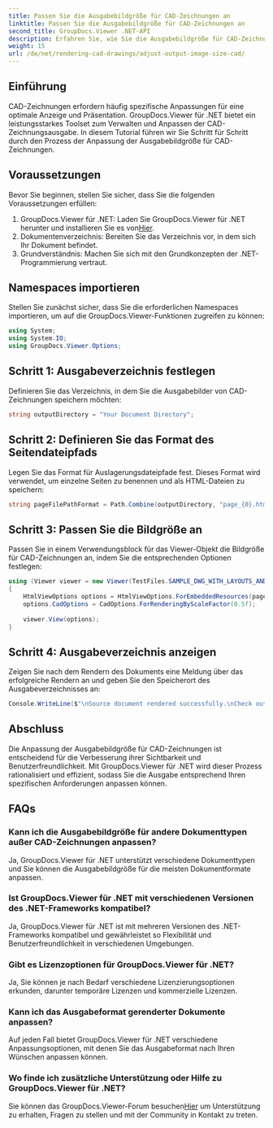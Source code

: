 ```yaml
---
title: Passen Sie die Ausgabebildgröße für CAD-Zeichnungen an
linktitle: Passen Sie die Ausgabebildgröße für CAD-Zeichnungen an
second_title: GroupDocs.Viewer .NET-API
description: Erfahren Sie, wie Sie die Ausgabebildgröße für CAD-Zeichnungen mit GroupDocs.Viewer für .NET anpassen. Verbessern Sie mühelos Sichtbarkeit und Benutzerfreundlichkeit.
weight: 15
url: /de/net/rendering-cad-drawings/adjust-output-image-size-cad/
---
```

## Einführung
CAD-Zeichnungen erfordern häufig spezifische Anpassungen für eine optimale Anzeige und Präsentation. GroupDocs.Viewer für .NET bietet ein leistungsstarkes Toolset zum Verwalten und Anpassen der CAD-Zeichnungsausgabe. In diesem Tutorial führen wir Sie Schritt für Schritt durch den Prozess der Anpassung der Ausgabebildgröße für CAD-Zeichnungen.
## Voraussetzungen
Bevor Sie beginnen, stellen Sie sicher, dass Sie die folgenden Voraussetzungen erfüllen:
1.  GroupDocs.Viewer für .NET: Laden Sie GroupDocs.Viewer für .NET herunter und installieren Sie es von[Hier](https://releases.groupdocs.com/viewer/net/).
2. Dokumentenverzeichnis: Bereiten Sie das Verzeichnis vor, in dem sich Ihr Dokument befindet.
3. Grundverständnis: Machen Sie sich mit den Grundkonzepten der .NET-Programmierung vertraut.

## Namespaces importieren
Stellen Sie zunächst sicher, dass Sie die erforderlichen Namespaces importieren, um auf die GroupDocs.Viewer-Funktionen zugreifen zu können:
```csharp
using System;
using System.IO;
using GroupDocs.Viewer.Options;
```
## Schritt 1: Ausgabeverzeichnis festlegen
Definieren Sie das Verzeichnis, in dem Sie die Ausgabebilder von CAD-Zeichnungen speichern möchten:
```csharp
string outputDirectory = "Your Document Directory";
```
## Schritt 2: Definieren Sie das Format des Seitendateipfads
Legen Sie das Format für Auslagerungsdateipfade fest. Dieses Format wird verwendet, um einzelne Seiten zu benennen und als HTML-Dateien zu speichern:
```csharp
string pageFilePathFormat = Path.Combine(outputDirectory, "page_{0}.html");
```
## Schritt 3: Passen Sie die Bildgröße an
Passen Sie in einem Verwendungsblock für das Viewer-Objekt die Bildgröße für CAD-Zeichnungen an, indem Sie die entsprechenden Optionen festlegen:
```csharp
using (Viewer viewer = new Viewer(TestFiles.SAMPLE_DWG_WITH_LAYOUTS_AND_LAYERS))
{
    HtmlViewOptions options = HtmlViewOptions.ForEmbeddedResources(pageFilePathFormat);
    options.CadOptions = CadOptions.ForRenderingByScaleFactor(0.5f);
    
    viewer.View(options);
}
```
## Schritt 4: Ausgabeverzeichnis anzeigen
Zeigen Sie nach dem Rendern des Dokuments eine Meldung über das erfolgreiche Rendern an und geben Sie den Speicherort des Ausgabeverzeichnisses an:
```csharp
Console.WriteLine($"\nSource document rendered successfully.\nCheck output in {outputDirectory}.");
```

## Abschluss
Die Anpassung der Ausgabebildgröße für CAD-Zeichnungen ist entscheidend für die Verbesserung ihrer Sichtbarkeit und Benutzerfreundlichkeit. Mit GroupDocs.Viewer für .NET wird dieser Prozess rationalisiert und effizient, sodass Sie die Ausgabe entsprechend Ihren spezifischen Anforderungen anpassen können.
## FAQs
### Kann ich die Ausgabebildgröße für andere Dokumenttypen außer CAD-Zeichnungen anpassen?
Ja, GroupDocs.Viewer für .NET unterstützt verschiedene Dokumenttypen und Sie können die Ausgabebildgröße für die meisten Dokumentformate anpassen.
### Ist GroupDocs.Viewer für .NET mit verschiedenen Versionen des .NET-Frameworks kompatibel?
Ja, GroupDocs.Viewer für .NET ist mit mehreren Versionen des .NET-Frameworks kompatibel und gewährleistet so Flexibilität und Benutzerfreundlichkeit in verschiedenen Umgebungen.
### Gibt es Lizenzoptionen für GroupDocs.Viewer für .NET?
Ja, Sie können je nach Bedarf verschiedene Lizenzierungsoptionen erkunden, darunter temporäre Lizenzen und kommerzielle Lizenzen.
### Kann ich das Ausgabeformat gerenderter Dokumente anpassen?
Auf jeden Fall bietet GroupDocs.Viewer für .NET verschiedene Anpassungsoptionen, mit denen Sie das Ausgabeformat nach Ihren Wünschen anpassen können.
### Wo finde ich zusätzliche Unterstützung oder Hilfe zu GroupDocs.Viewer für .NET?
 Sie können das GroupDocs.Viewer-Forum besuchen[Hier](https://forum.groupdocs.com/c/viewer/9) um Unterstützung zu erhalten, Fragen zu stellen und mit der Community in Kontakt zu treten.